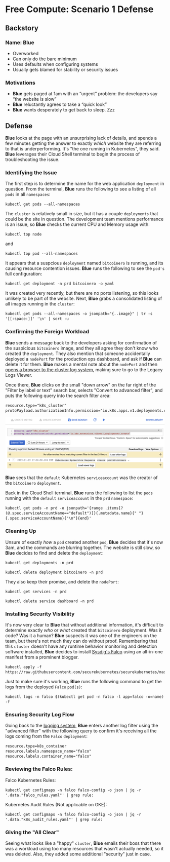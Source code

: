 # Free Compute: Scenario 1 Defense

## Backstory

### Name: __Blue__

* Overworked
* Can only do the bare minimum
* Uses defaults when configuring systems
* Usually gets blamed for stability or security issues

### Motivations

* __Blue__ gets paged at 1am with an “urgent” problem: the developers say “the website is slow”
* __Blue__ reluctantly agrees to take a “quick look”
* __Blue__ wants desperately to get back to sleep. Zzz

## Defense

__Blue__ looks at the page with an unsurprising lack of details, and spends a few minutes getting the answer to exactly _which_ website they are referring to that is underperforming.  It's "the one running in Kubernetes", they said.  __Blue__ leverages their Cloud Shell terminal to begin the process of troubleshooting the issue.

### Identifying the Issue

The first step is to determine the name for the web application `deployment` in question.  From the terminal, __Blue__ runs the following to see a listing of all `pods` in all `namespaces`:

```console
kubectl get pods --all-namespaces
```

The `cluster` is relatively small in size, but it has a couple `deployments` that could be the site in question.  The development team mentions performance is an issue, so __Blue__ checks the current CPU and Memory usage with:

```console
kubectl top node
```

and

```console
kubectl top pod --all-namespaces
```

It appears that a suspcious `deployment` named `bitcoinero` is running, and its causing resource contention issues.  __Blue__ runs the following to see the `pod's` full configuration:

```console
kubectl get deployment -n prd bitcoinero -o yaml
```

It was created very recently, but there are no ports listening, so this looks unlikely to be part of the website.  Next, __Blue__ grabs a consolidated listing of all images running in the `cluster`:

```console
kubectl get pods --all-namespaces -o jsonpath="{..image}" | tr -s '[[:space:]]' '\n' | sort -u
```

### Confirming the Foreign Workload

__Blue__ sends a message back to the developers asking for confirmation of the suspicious `bitcoinero` image, and they all agree they don't know who created the `deployment`. They also mention that someone accidentally deployed a `nodePort` for the production ops dashboard, and ask if __Blue__ can delete it for them. __Blue__ makes a mental note about the `nodePort` and then <a href="https://console.cloud.google.com/logs/viewer" target="_blank">opens a browser to the cluster log system</a>, making sure to go to the Legacy Logs Viewer.

Once there, __Blue__ clicks on the small "down arrow" on the far right of the "Filter by label or text" search bar, selects "Convert to advanced filter", and puts the following query into the search filter area:

```console
resource.type="k8s_cluster"
protoPayload.authorizationInfo.permission="io.k8s.apps.v1.deployments.create"
```

![Stackdriver Log Filter of Default Service Account](img/sd-prd.png)

__Blue__ sees that the `default` Kubernetes `serviceaccount` was the creator of the `bitcoinero` `deployment`.

Back in the Cloud Shell terminal, __Blue__ runs the following to list the `pods` running with the `default` `serviceaccount` in the `prd` `namespace`:

```console
kubectl get pods -n prd -o jsonpath='{range .items[?(@.spec.serviceAccountName=="default")]}{.metadata.name}{" "}{.spec.serviceAccountName}{"\n"}{end}'
```

### Cleaning Up

Unsure of exactly _how_ a `pod` created another `pod`, __Blue__ decides that it's now 3am, and the commands are blurring together.  The website is still slow, so __Blue__ decides to find and delete the `deployment`:

```console
kubectl get deployments -n prd
```

```console
kubectl delete deployment bitcoinero -n prd
```

They also keep their promise, and delete the `nodePort`:
```console
kubectl get services -n prd
```

```console
kubectl delete service dashboard -n prd
```

### Installing Security Visibility

It's now very clear to __Blue__ that without additional information, it's difficult to determine exactly _who_ or _what_ created that `bitcoinero` deployment.  Was it code?  Was it a human?  __Blue__ suspects it was one of the engineers on the team, but there's not much they can do without proof.  Remembering that this `cluster` doesn't have any runtime behavior monitoring and detection software installed, __Blue__ decides to install <a href="https://falco.org" target="_blank">Sysdig's Falco</a> using an all-in-one manifest from a prominent blogger.

```console
kubectl apply -f https://raw.githubusercontent.com/securekubernetes/securekubernetes/master/manifests/security.yml
```

Just to make sure it's working, __Blue__ runs the following command to get the logs from the deployed `Falco` `pod(s)`:

```console
kubectl logs -n falco $(kubectl get pod -n falco -l app=falco -o=name) -f
```

### Ensuring Security Log Flow

Going back to the <a href="https://console.cloud.google.com/logs/viewer" target="_blank">logging system</a>, __Blue__ enters another log filter using the "advanced filter" with the following query to confirm it's receiving all the logs coming from the `Falco` `deployment`:

```console
resource.type=k8s_container
resource.labels.namespace_name="falco"
resource.labels.container_name="falco"
```

### Reviewing the Falco Rules:

Falco Kubernetes Rules:

```console
kubectl get configmaps -n falco falco-config -o json | jq -r '.data."falco_rules.yaml"' | grep rule:
```

Kubernetes Audit Rules (Not applicable on GKE):

```console
kubectl get configmaps -n falco falco-config -o json | jq -r '.data."k8s_audit_rules.yaml"' | grep rule:
```

### Giving the "All Clear"

Seeing what looks like a "happy" `cluster`, __Blue__ emails their boss that there was a workload using too many resources that wasn't actually needed, so it was deleted.  Also, they added some additional "security" just in case.
